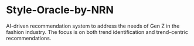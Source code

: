# Style-Oracle-by-NRN
AI-driven recommendation system to address the needs of Gen Z in the fashion industry. The focus is on both trend identification and trend-centric recommendations.
